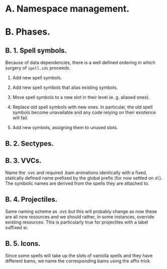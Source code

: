 # A. Namespace management.

# B. Phases.

## B. 1. Spell symbols.

Because of data dependencies, there is a well defined ordering in which surgery of `spell.ids` proceeds.

1. Add new spell symbols.

2. Add new spell symbols that alias existing symbols.

3. Move spell symbols to a new slot in their level (e. g. aliased ones).

4. Replace old spell symbols with new ones. In particular, the old spell symbols become unavailable and any code relying on their existence will fail.

5. Add new symbols, assigning them to unused slots.

## B. 2. Sectypes.

## B. 3. VVCs.

Name the .vvc and required .bam animations identically with a fixed, statically defined name prefixed by the global prefix (for now settled on `dl`). The symbolic names are derived from the spells they are attached to.

## B. 4. Projectiles.

Same naming scheme as .vvc *but* this will probably change as now these are all *new* resources and we should rather, in some instances, override existing resources. This is particularly true for projectiles with a label suffixed sr.

## B. 5. Icons.

Since some spells will take up the slots of vaniolla spells and they have different bams, we name the corresponding bams using the affix trick.
